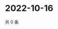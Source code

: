 # 2022-10-16

共 0 条

<!-- BEGIN WEIBO -->
<!-- 最后更新时间 Sun Oct 16 2022 23:19:49 GMT+0800 (China Standard Time) -->

<!-- END WEIBO -->
